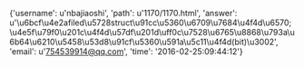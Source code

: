 {'username': u'nbajiaoshi', 'path': u'1170/1170.html', 'answer': u'\u6bcf\u4e2afiled\u5728struct\u91cc\u5360\u6709\u7684\u4f4d\u6570; \u4e5f\u79f0\u201c\u4f4d\u57df\u201d\uff0c\u7528\u6765\u8868\u793a\u6b64\u6210\u5458\u53d8\u91cf\u5360\u591a\u5c11\u4f4d(bit)\u3002', 'email': u'754539914@qq.com', 'time': '2016-02-25:09:44:12'}